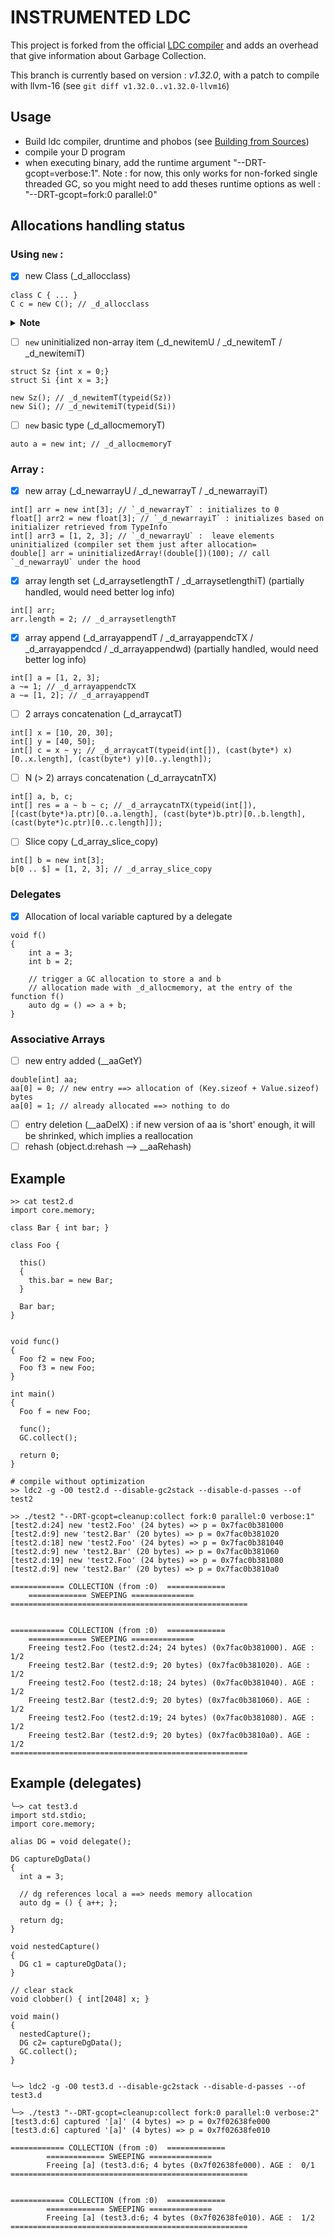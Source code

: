 INSTRUMENTED LDC
================

This project is forked from the official [LDC compiler](https://github.com/ldc-developers/ldc)
and adds an overhead that give information about Garbage Collection.

This branch is currently based on version : *v1.32.0*, with a patch to compile with 
llvm-16 (see `git diff v1.32.0..v1.32.0-llvm16`)

Usage
-----

- Build ldc compiler, druntime and phobos (see [Building from Sources](https://wiki.dlang.org/Building_LDC_from_source))
- compile your D program
- when executing binary, add the runtime argument "--DRT-gcopt=verbose:1".
Note : for now, this only works for non-forked single threaded GC, so you might
need to add theses runtime options as well : "--DRT-gcopt=fork:0 parallel:0"

Allocations handling status
---------------------------

### Using `new` :

- [x] new Class (_d_allocclass)
```
class C { ... }
C c = new C(); // _d_allocclass
```

<details>
<summary><b>Note</b></summary>
dmd use `_d_allocclass` to allocate class. One can find such function in ldc runtime, but it is never directly called from generated IR 

![image](https://github.com/ricardaxel/ldc/assets/46921637/d021494b-7d24-4320-ac74-da3bdc1ef1a6)
</details>

- [ ] `new`  uninitialized non-array item (_d_newitemU / _d_newitemT / _d_newitemiT)
```
struct Sz {int x = 0;}
struct Si {int x = 3;}

new Sz(); // _d_newitemT(typeid(Sz)) 
new Si(); // _d_newitemiT(typeid(Si))
```
- [ ] `new` basic type (_d_allocmemoryT)

```
auto a = new int; // _d_allocmemoryT
```

### Array :

- [x] new array (_d_newarrayU / _d_newarrayT / _d_newarrayiT)
```
int[] arr = new int[3]; // `_d_newarrayT` : initializes to 0
float[] arr2 = new float[3]; // `_d_newarrayiT` : initializes based on initializer retrieved from TypeInfo
int[] arr3 = [1, 2, 3]; // `_d_newarrayU` :  leave elements uninitialized (compiler set them just after allocation=
double[] arr = uninitializedArray!(double[])(100); // call `_d_newarrayU` under the hood
```
- [x] array length set (_d_arraysetlengthT / _d_arraysetlengthiT)  (partially handled, would need better log info)
```
int[] arr;
arr.length = 2; // _d_arraysetlengthT
```
- [x] array append (_d_arrayappendT / _d_arrayappendcTX / _d_arrayappendcd / _d_arrayappendwd)  (partially handled, would need better log info)
```
int[] a = [1, 2, 3];
a ~= 1; // _d_arrayappendcTX
a ~= [1, 2]; // _d_arrayappendT
```

- [ ] 2 arrays concatenation (_d_arraycatT)
```
int[] x = [10, 20, 30];
int[] y = [40, 50];
int[] c = x ~ y; // _d_arraycatT(typeid(int[]), (cast(byte*) x)[0..x.length], (cast(byte*) y)[0..y.length]);
```

  - [ ] N (> 2) arrays concatenation (_d_arraycatnTX)
```
int[] a, b, c;
int[] res = a ~ b ~ c; // _d_arraycatnTX(typeid(int[]), [(cast(byte*)a.ptr)[0..a.length], (cast(byte*)b.ptr)[0..b.length], (cast(byte*)c.ptr)[0..c.length]]);
```

- [ ] Slice copy (_d_array_slice_copy)
```
int[] b = new int[3];
b[0 .. $] = [1, 2, 3]; // _d_array_slice_copy
```

### Delegates

- [x] Allocation of local variable captured by a delegate
```
void f()
{
	int a = 3;
	int b = 2;

	// trigger a GC allocation to store a and b
	// allocation made with _d_allocmemory, at the entry of the function f()	
  	auto dg = () => a + b; 
}
```

### Associative Arrays

- [ ] new entry added (__aaGetY)
```
double[int] aa;
aa[0] = 0; // new entry ==> allocation of (Key.sizeof + Value.sizeof) bytes 
aa[0] = 1; // already allocated ==> nothing to do
 ```

- [ ] entry deletion (__aaDelX) : if new version of aa is 'short' enough, it will be shrinked, which implies a reallocation 
- [ ] rehash (object.d:rehash --> __aaRehash)
 
Example
-------

```
>> cat test2.d
import core.memory;

class Bar { int bar; }

class Foo {

  this()
  {
    this.bar = new Bar;
  }

  Bar bar;
}


void func()
{
  Foo f2 = new Foo;
  Foo f3 = new Foo;
}

int main()
{
  Foo f = new Foo; 

  func();
  GC.collect();

  return 0;
}

# compile without optimization
>> ldc2 -g -O0 test2.d --disable-gc2stack --disable-d-passes --of test2  

>> ./test2 "--DRT-gcopt=cleanup:collect fork:0 parallel:0 verbose:1"
[test2.d:24] new 'test2.Foo' (24 bytes) => p = 0x7fac0b381000
[test2.d:9] new 'test2.Bar' (20 bytes) => p = 0x7fac0b381020
[test2.d:18] new 'test2.Foo' (24 bytes) => p = 0x7fac0b381040
[test2.d:9] new 'test2.Bar' (20 bytes) => p = 0x7fac0b381060
[test2.d:19] new 'test2.Foo' (24 bytes) => p = 0x7fac0b381080
[test2.d:9] new 'test2.Bar' (20 bytes) => p = 0x7fac0b3810a0

============ COLLECTION (from :0)  =============
	============= SWEEPING ==============
=====================================================


============ COLLECTION (from :0)  =============
	============= SWEEPING ==============
	Freeing test2.Foo (test2.d:24; 24 bytes) (0x7fac0b381000). AGE :  1/2 
	Freeing test2.Bar (test2.d:9; 20 bytes) (0x7fac0b381020). AGE :  1/2 
	Freeing test2.Foo (test2.d:18; 24 bytes) (0x7fac0b381040). AGE :  1/2 
	Freeing test2.Bar (test2.d:9; 20 bytes) (0x7fac0b381060). AGE :  1/2 
	Freeing test2.Foo (test2.d:19; 24 bytes) (0x7fac0b381080). AGE :  1/2 
	Freeing test2.Bar (test2.d:9; 20 bytes) (0x7fac0b3810a0). AGE :  1/2 
=====================================================

```

Example (delegates)
-------------------

```
╰─> cat test3.d
import std.stdio;
import core.memory;

alias DG = void delegate();

DG captureDgData()
{
  int a = 3;

  // dg references local a ==> needs memory allocation
  auto dg = () { a++; };

  return dg;
}

void nestedCapture()
{
  DG c1 = captureDgData();
}

// clear stack
void clobber() { int[2048] x; }

void main()
{
  nestedCapture();
  DG c2= captureDgData();
  GC.collect();
}


╰─> ldc2 -g -O0 test3.d --disable-gc2stack --disable-d-passes --of test3.d

╰─> ./test3 "--DRT-gcopt=cleanup:collect fork:0 parallel:0 verbose:2" 
[test3.d:6] captured '[a]' (4 bytes) => p = 0x7f02638fe000
[test3.d:6] captured '[a]' (4 bytes) => p = 0x7f02638fe010

============ COLLECTION (from :0)  =============
        ============= SWEEPING ==============
        Freeing [a] (test3.d:6; 4 bytes (0x7f02638fe000). AGE :  0/1 
=====================================================


============ COLLECTION (from :0)  =============
        ============= SWEEPING ==============
        Freeing [a] (test3.d:6; 4 bytes (0x7f02638fe010). AGE :  1/2 
=====================================================


```



